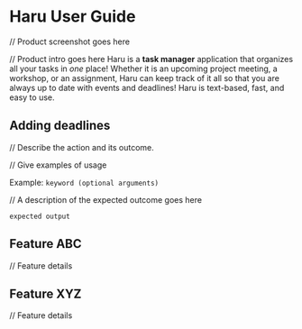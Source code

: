 # Haru User Guide

// Product screenshot goes here

// Product intro goes here
Haru is a **task manager** application that organizes all your tasks in _one_ place! Whether it is an upcoming project 
meeting, a workshop, or an assignment, Haru can keep track of it all so that you are always up to date with events and 
deadlines! Haru is text-based, fast, and easy to use.

## Adding deadlines

// Describe the action and its outcome.

// Give examples of usage

Example: `keyword (optional arguments)`

// A description of the expected outcome goes here

```
expected output
```

## Feature ABC

// Feature details


## Feature XYZ

// Feature details